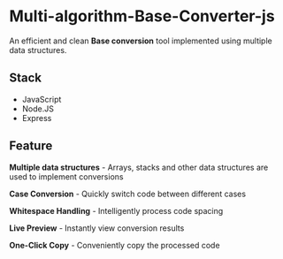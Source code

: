 # Multi-algorithm-Base-Converter-js
An efficient and clean **Base conversion** tool implemented using multiple data structures.

## Stack
+ JavaScript
+ Node.JS
+ Express

## Feature
**Multiple data structures** - Arrays, stacks and other data structures are used to implement conversions

**Case Conversion** - Quickly switch code between different cases

**Whitespace Handling** - Intelligently process code spacing

**Live Preview** - Instantly view conversion results

**One-Click Copy** - Conveniently copy the processed code

